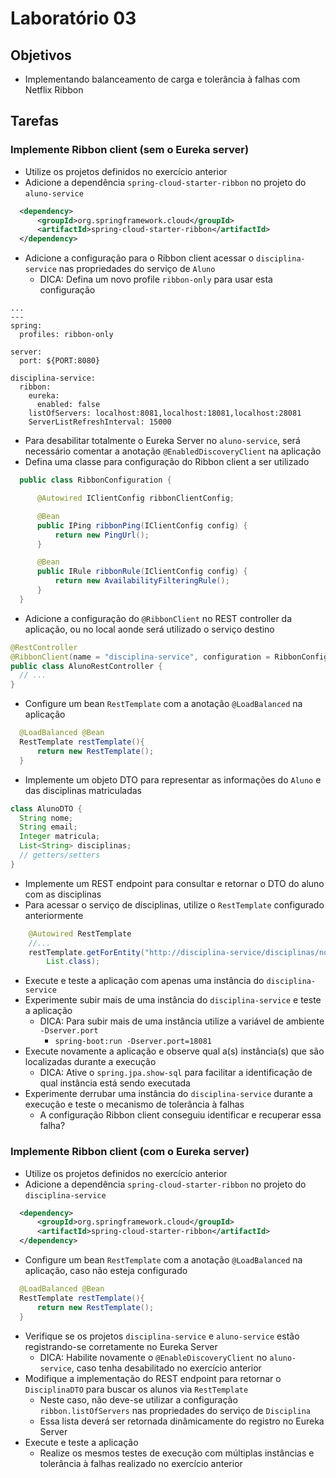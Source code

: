 # Laboratório 03

## Objetivos
- Implementando balanceamento de carga e tolerância à falhas com Netflix Ribbon

## Tarefas

### Implemente Ribbon client (sem o Eureka server)
- Utilize os projetos definidos no exercício anterior
- Adicione a dependência `spring-cloud-starter-ribbon` no projeto do `aluno-service`
```xml
  <dependency>
      <groupId>org.springframework.cloud</groupId>
      <artifactId>spring-cloud-starter-ribbon</artifactId>
  </dependency>
```
- Adicione a configuração para o Ribbon client acessar o `disciplina-service` nas propriedades do serviço de `Aluno`
  - DICA: Defina um novo profile `ribbon-only` para usar esta configuração
```
...
---
spring:
  profiles: ribbon-only

server:
  port: ${PORT:8080}

disciplina-service:
  ribbon:
    eureka:
      enabled: false
    listOfServers: localhost:8081,localhost:18081,localhost:28081
    ServerListRefreshInterval: 15000
```
- Para desabilitar totalmente o Eureka Server no `aluno-service`, será necessário comentar a anotação `@EnabledDiscoveryClient` na aplicação
- Defina uma classe para configuração do Ribbon client a ser utilizado
```java
  public class RibbonConfiguration {

      @Autowired IClientConfig ribbonClientConfig;

      @Bean
      public IPing ribbonPing(IClientConfig config) {
          return new PingUrl();
      }

      @Bean
      public IRule ribbonRule(IClientConfig config) {
          return new AvailabilityFilteringRule();
      }
  }
```
- Adicione a configuração do `@RibbonClient` no REST controller da aplicação, ou no local aonde será utilizado o serviço destino
```java
@RestController
@RibbonClient(name = "disciplina-service", configuration = RibbonConfiguration.class)
public class AlunoRestController {
  // ...
}
```

- Configure um bean `RestTemplate` com a anotação `@LoadBalanced` na aplicação
```java
  @LoadBalanced @Bean
  RestTemplate restTemplate(){
      return new RestTemplate();
  }
```
- Implemente um objeto DTO para representar as informações do `Aluno` e das disciplinas matriculadas
```java
class AlunoDTO {
  String nome;
  String email;
  Integer matricula;
  List<String> disciplinas;
  // getters/setters
}
```
- Implemente um REST endpoint para consultar e retornar o DTO do aluno com as disciplinas
- Para acessar o serviço de disciplinas, utilize o `RestTemplate` configurado anteriormente
```java
    @Autowired RestTemplate
    //...
    restTemplate.getForEntity("http://disciplina-service/disciplinas/nomes",
        List.class);
```
- Execute e teste a aplicação com apenas uma instância do `disciplina-service`
- Experimente subir mais de uma instância do `disciplina-service` e teste a aplicação
  - DICA: Para subir mais de uma instância utilize a variável de ambiente `-Dserver.port`
    - `spring-boot:run -Dserver.port=18081`
- Execute novamente a aplicação e observe qual a(s) instância(s) que são localizadas durante a execução
  - DICA: Ative o `spring.jpa.show-sql` para facilitar a identificação de qual instância está sendo executada
- Experimente derrubar uma instância do `disciplina-service` durante a execução e teste o mecanismo de tolerância à falhas
  - A configuração Ribbon client conseguiu identificar e recuperar essa falha?

### Implemente Ribbon client (com o Eureka server)
- Utilize os projetos definidos no exercício anterior
- Adicione a dependência `spring-cloud-starter-ribbon` no projeto do `disciplina-service`
```xml
  <dependency>
      <groupId>org.springframework.cloud</groupId>
      <artifactId>spring-cloud-starter-ribbon</artifactId>
  </dependency>
```
- Configure um bean `RestTemplate` com a anotação `@LoadBalanced` na aplicação, caso não esteja configurado
```java
  @LoadBalanced @Bean
  RestTemplate restTemplate(){
      return new RestTemplate();
  }
```
- Verifique se os projetos `disciplina-service` e `aluno-service` estão registrando-se corretamente no Eureka Server
  - DICA: Habilite novamente o `@EnableDiscoveryClient` no `aluno-service`, caso tenha desabilitado no exercício anterior
- Modifique a implementação do REST endpoint para retornar o `DisciplinaDTO` para buscar os alunos via `RestTemplate`
  - Neste caso, não deve-se utilizar a configuração `ribbon.listOfServers` nas propriedades do serviço de `Disciplina`
  - Essa lista deverá ser retornada dinâmicamente do registro no Eureka Server
- Execute e teste a aplicação
  - Realize os mesmos testes de execução com múltiplas instâncias e tolerância à falhas realizado no exercício anterior
